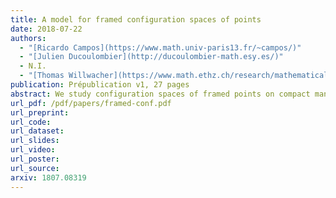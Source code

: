 ```yaml
---
title: A model for framed configuration spaces of points
date: 2018-07-22
authors:
  - "[Ricardo Campos](https://www.math.univ-paris13.fr/~campos/)"
  - "[Julien Ducoulombier](http://ducoulombier-math.esy.es/)"
  - N.I.
  - "[Thomas Willwacher](https://www.math.ethz.ch/research/mathematical-physics/thomas-willwacher.html)"
publication: Prépublication v1, 27 pages
abstract: We study configuration spaces of framed points on compact manifolds. Such configuration spaces admit natural actions of the framed little discs operads, that play an important role in the study of embedding spaces of manifolds and in factorization homology. We construct real combinatorial models for these operadic modules, for compact smooth manifolds without boundary.
url_pdf: /pdf/papers/framed-conf.pdf
url_preprint:
url_code:
url_dataset:
url_slides:
url_video:
url_poster:
url_source:
arxiv: 1807.08319
---
```

